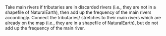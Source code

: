 Take main rivers if tributaries are in discarded rivers (i.e., they are not in a shapefile of NaturalEarth), then add up the frequency of the main rivers accordingly.
Connect the tributaries/ stretches to their main rivers which are already on the map (i.e., they are in a shapefile of NaturalEarth), but do not add up the frequency of the main river. 
